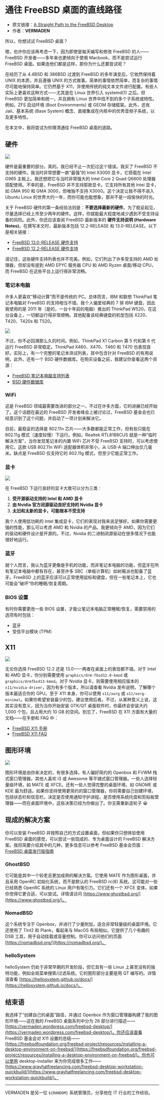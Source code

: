 # 通往 FreeBSD 桌面的直线路径

- 原文链接：[A Straight Path to the FreeBSD Desktop](https://freebsdfoundation.org/wp-content/uploads/2021/08/A-Straight-Path-to-the-FreeBSD-Desktop.pdf)
- 作者：**VERMADEN**

所以，你想试试 FreeBSD 桌面？  

嗯，也许你应该再考虑一下，因为即使是每天编写和修改 FreeBSD 的人——FreeBSD 开发者——多年来也更倾向于使用 Macbook，而不是尝试运行 FreeBSD 桌面。如果连他们都是这样，那你为什么还要尝试呢？  

在经历了从 4.4BSD 和 386BSD 过渡到 FreeBSD 的多年演变后，它依然保持着 UNIX 的本质，并且遵循 UNIX 的方式做事。简单的事情依然简单，而复杂的事情尽可能地保持简单。它仍然基于 X11，并使用传统的纯文本文件进行配置。有些人实际上更喜欢这种方式——尤其是在 Linux 世界引入 systemd(1) 之后。但 FreeBSD 更加简单和统一，并且拥有 Linux 世界中找不到的多个子系统或特性。例如，ZFS 启动环境 (Boot Environments) 或 GEOM 存储框架。此外，还有 Jail、基本系统 (Base System) 概念、直接集成在内核中的优秀音频子系统，以及更多特性。  

在本文中，我将尝试为你理清通往 FreeBSD 桌面的道路。  

## 硬件  

![](https://github.com/user-attachments/assets/bbe6d8e2-844f-4b1b-9215-726255727c9c)

硬件是最重要的部分。真的。我已经不止一次犯过这个错误。我买了 FreeBSD 不支持的硬件。我当时非常想要一款“最强”的 Intel X3000 显卡，它搭载在 Intel G965 主板上。我还想把它与当时非常强大的 Intel Core 2 Quad Q6600 处理器搭配使用。不幸的是，FreeBSD 并不支持那款显卡。它支持所有其他 Intel 显卡，如 GMA 950 和 GMA 3000，但唯独不支持 X3000。这个决定让我不得不进入 Ubuntu Linux 的世界大约一年，而你可能也能想象，那并不是一段愉快的时光。  

关于 FreeBSD 硬件的第一条经验法则是：**不要选择最新的硬件**。为了稳妥起见，尽量选择已经上市至少两年的硬件。这样，你就能最大程度地减少遇到不受支持设备的风险。此外，你还应该查阅 FreeBSD 最新版本的 **硬件支持说明 (Hardware Notes)**。在撰写本文时，最新版本包括 12.2-RELEASE 和 13.0-RELEASE。以下是相关链接：  

- [FreeBSD 13.0-RELEASE 硬件支持](https://www.freebsd.org/releases/13.0R/hardware/)  
- [FreeBSD 12.2-RELEASE 硬件支持](https://www.freebsd.org/releases/12.2R/hardware/)  

请记住，这些硬件支持列表也并不完美。例如，它们列出了许多受支持的 AMD 处理器，但却没有提到 AMD EPYC 服务器 CPU 和 AMD Ryzen 桌面/移动 CPU，而 FreeBSD 在这些平台上运行得非常流畅。

### 笔记本电脑  

许多人更喜欢“移动计算”而不是传统的 PC。总体而言，IBM 和联想 ThinkPad 笔记本电脑对 FreeBSD 的支持相当不错。我个人偏爱经典的 7 排 IBM 键盘，因此我使用的是 2011 年（是的，一台十年前的电脑）推出的 ThinkPad W520，在这台设备上，一切都运行得非常顺畅。其他配备该经典键盘的机型包括 X220、T420、T420s 和 T520。  

![](https://github.com/user-attachments/assets/ad1f2407-72f9-42b9-84d3-59bbf59cb08f)



不过，你不必回溯那么久的时间。例如，ThinkPad X1 Carbon 第 5 代和第 6 代运行 FreeBSD 非常稳定。ThinkPad X460、X470、T460 和 T470 也表现良好。实际上，有一个完整的笔记本测试列表，其中包含针对 FreeBSD 的有用说明，此外，还有一个 BSD 硬件数据库。在购买设备之前，我建议你查看这两个资源：  

- [FreeBSD 笔记本电脑支持列表](https://wiki.freebsd.org/Laptops)  
- [BSD 硬件数据库](http://bsd-hardware.info/)  

### WiFi  

这是 FreeBSD 领域最需要改进的部分之一，不过在许多方面，它的进展已经开始了。这个话题在最近的 FreeBSD 开发者峰会上被讨论过，FreeBSD 基金会也已经意识到了这个问题，并启动了一项计划来解决它。  

目前，最稳妥的选择是 802.11n 芯片——大多数都能正常工作，但有些只能在 802.11g 模式（速度较慢）下运行。例如，Realtek RTL8188CUS 就是一种“临时解决方案”，当你发现笔记本的内置 WiFi 芯片不受 FreeBSD 支持时，可以考虑使用它。这款 USB 802.11n WiFi 适配器体积非常小，从 USB-A 端口伸出仅几毫米。缺点是 FreeBSD 仅支持它的 802.11g 模式，但至少它能正常工作。  

### 显卡

![](https://github.com/user-attachments/assets/057aa3f5-7840-4d74-b38b-007393408aa8)


在 FreeBSD 下运行良好的显卡大致可以分为三类：  

1. **受开源驱动支持的 Intel 和 AMD 显卡**  
2. **由 Nvidia 官方闭源驱动良好支持的 Nvidia 显卡**  
3. **太旧和太新的显卡，可能根本不受支持**  

我个人使用低功耗的 Intel 集成显卡，它们的表现对我来说足够好。如果你需要更强的性能，那么可以考虑 AMD 和 Nvidia 的产品。我更倾向于 AMD，因为它们的驱动和硬件设计是开源的。不过，Nvidia 的二进制闭源驱动在很多情况下也能很好地运行。

### 蓝牙  

就个人而言，我认为蓝牙更像是手机的功能，而非笔记本电脑的功能，但蓝牙在所有笔记本电脑中都有存在，甚至许多 SBC（单板计算机）如树莓派也配备了蓝牙。FreeBSD 上的蓝牙应该可以正常使用鼠标和键盘，但在一些笔记本上，它也可能会“破坏”你的睡眠/恢复周期。  

### BIOS 设置  

有时你需要更改一些 BIOS 设置，才能让笔记本电脑正常睡眠/恢复。需要禁用的选项有时包括：  

- 蓝牙  
- 受信平台模块 (TPM)  

## X11  

![](https://github.com/user-attachments/assets/c4d4a13a-ef00-47ca-9612-7cd17627801e)


无论你选择 FreeBSD 12.2 还是 13.0——两者在桌面上的表现都不错。对于 Intel 和 AMD 显卡，你分别需要使用 `graphics/drm-fbsd12.0-kmod` 或 `graphics/drmfbsd13-kmod`。对于 Nvidia 显卡，则需要使用相应版本的 `x11/nvidia-driver`，因为有多个版本，所以请查看 Nvidia 发布说明，了解哪个版本最适合你的 GPU。至于 X11 本身，你可以使用 `x11/xorg` 或 `x11/xorg-minimal`。如果你希望安装最少的包，建议使用后者。不过，从某种意义上说，这其实没有意义，因为当你开始安装 GTK/QT 桌面软件时，你最终会安装大约 1,000 个包，且占用大约 10 GB 的空间。别忘了，FreeBSD 在 X11 方面有大量的文档——在手册和 FAQ 中：

- [FreeBSD X11 手册](https://freebsd.org/handbook/x11)  
- [FreeBSD X11 FAQ](https://freebsd.org/faq/#X11)  

## 图形环境  

![](https://github.com/user-attachments/assets/b39b34df-1ae7-474c-82d8-2b4b93ba5760)


图形环境是由你来决定的，有很多选择。有人偏好简约的 Openbox 和 FVWM 栈式窗口管理器。其他人喜欢 i3 或 Awesome 等平铺式窗口管理器。一些人选择轻量级环境，如 MATE 或 XFCE。还有一些人觉得完整的桌面环境，如 GNOME 或 KDE 最为舒适。如果你坚持使用更简约的窗口管理器，你将需要自己创建环境，包括状态栏和信息栏。决定是否使用通知守护进程，是否使用系统托盘和剪贴板管理器——而在桌面环境中，这些决策已经为你做出了。你无需重新造轮子 😀  

## 现成的解决方案  

你可以安装 FreeBSD 并按照自己的方式设置桌面，但如果你只想体验使用 FreeBSD 桌面的感觉，可以尝试一些现成的、专为桌面设计的 FreeBSD 解决方案。我将简要介绍其中的几种，更多信息可以参考 FreeBSD 基金会页面：[FreeBSD 桌面发行版指南](https://freebsdfoundation.org/freebsd-project/resources/guide-to-freebsd-desktop-distributions/)

### GhostBSD  

它可能是其中一个较老且更加成熟的解决方案。它使用 MATE 作为图形桌面，并且采用 OpenRC 初始化系统，而不是默认的 FreeBSD rc(8) 系统。这可能对一些已经熟悉 OpenRC 系统的 Linux 用户有吸引力。它们还有一个 XFCE 变体，如果你觉得它更合适，可以尝试。详情请访问 [https://www.ghostbsd.org/](https://www.ghostbsd.org/)。  

### NomadBSD  

这个系统专注于 Openbox，并进行了少量附加，适合非常轻量级的桌面环境。它还使用了 Tint2 和 Plank，看起来与 MacOS 布局相似。它提供了几个有趣的 DSB 工具，用于自动挂载或音量控制。你可以访问他们的页面 [https://nomadbsd.org/](https://nomadbsd.org/)。  

### helloSystem  

helloSystem 仍处于非常早期的开发阶段，但它具有一些 Linux 上甚至没有的独特功能，例如全局菜单搜索/过滤系统。它的图形部分主要是用 QT 编写的。详情请查看 [https://hellosystem.github.io/docs/](https://hellosystem.github.io/docs/)。  

## 结束语  

我选择了“创建自己的桌面”路径，并通过 Openbox 作为窗口管理器构建了我的图形环境——这在我的 FreeBSD 桌面系列中分为 26 部分进行描述——[https://vermaden.wordpress.com/freebsd-desktop/](https://vermaden.wordpress.com/freebsd-desktop/)。你还应该查看 FreeBSD 基金会对 X11 设置的总结——[https://freebsdfoundation.org/freebsd-project/resources/installing-a-desktop-environment-on-freebsd/](https://freebsdfoundation.org/freebsd-project/resources/installing-a-desktop-environment-on-freebsd/)。你也可以使用 desktop-installer 来为你完成很多工作——[https://www.grayhatfreelancing.com/freebsd-desktop-workstation-quickbuild/](https://www.grayhatfreelancing.com/freebsd-desktop-workstation-quickbuild/)。  

---

VERMADEN 是另一位 `${RANDOM}` 系统管理员，分享他在 IT 行业的工作经验。
